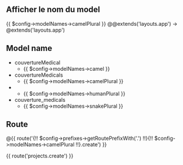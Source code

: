 
## Afficher le nom du model
{{ $config->modelNames->camelPlural }}
@@extends('layouts.app') -> @extends('layouts.app')

## Model name 

- couvertureMedical
  - {{ $config->modelNames->camel }}
- couvertureMedicals
  - {{ $config->modelNames->camelPlural }}
- 
  - {{ $config->modelNames->humanPlural }} 
- couverture_medicals
  - {{ $config->modelNames->snakePlural }} 


## Route

@{{ route('{!! $config->prefixes->getRoutePrefixWith('.') !!}{!! $config->modelNames->camelPlural !!}.create') }}

{{ route('projects.create') }}


